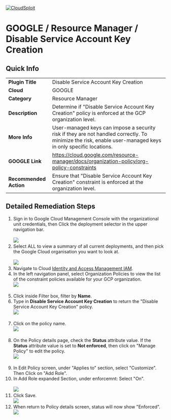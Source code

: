 [![CloudSploit](https://cloudsploit.com/img/logo-new-big-text-100.png "CloudSploit")](https://cloudsploit.com)

# GOOGLE / Resource Manager / Disable Service Account Key Creation

## Quick Info

| | |
|-|-|
| **Plugin Title** | Disable Service Account Key Creation |
| **Cloud** | GOOGLE |
| **Category** | Resource Manager |
| **Description** | Determine if "Disable Service Account Key Creation" policy is enforced at the GCP organization level. |
| **More Info** | User-managed keys can impose a security risk if they are not handled correctly. To minimize the risk, enable user-managed keys in only specific locations. |
| **GOOGLE Link** | https://cloud.google.com/resource-manager/docs/organization-policy/org-policy-constraints |
| **Recommended Action** |Ensure that "Disable Service Account Key Creation" constraint is enforced at the organization level. |

## Detailed Remediation Steps
1. Sign in to Google Cloud Management Console with the organizational unit credentials, then Click the deployment selector in the upper navigation bar.</br></br> <img src="/resources/google/resourcemanager/disable-service-account-key-creation/step1.png"/></br>
2. Select ALL to view a summary of all current deployments, and then pick the Google Cloud organisation you want to look at.</br></br> <img src="/resources/google/resourcemanager/disable-service-account-key-creation/step2.png"/></br>
3. Navigate to Cloud [Identity and Access Management IAM](https://console.cloud.google.com/iam-admin/iam).
4. In the left navigation panel, select Organization Policies to view the list of the constraint policies available for your GCP organization.</br> <img src="/resources/google/resourcemanager/disable-service-account-key-creation/step4.png"/></br></br>
5. Click inside Filter box, filter by **Name**. </br>
6. Type in **Disable Service Account Key Creation** to return the \"Disable Service Account Key Creation\" policy.</br><img src="/resources/google/resourcemanager/disable-service-account-key-creation/step6.png"/></br></br>
7. Click on the policy name. </br> <img src="/resources/google/resourcemanager/disable-service-account-key-creation/step7.png"/></br></br>
8. On the Policy details page, check the **Status** attribute value. If the **Status** attribute value is set to **Not enforced**, then click on \"Manage Policy\" to edit the policy.</br> <img src="/resources/google/resourcemanager/disable-service-account-key-creation/step8.png"/></br></br>
9. In Edit Policy screen, under \"Applies to\" section, select \"Customize\". Then Click on \"Add Role\".
10. In Add Role expanded Section, under enforcemnt: Select "On".</br></br> <img src="/resources/google/resourcemanager/disable-service-account-key-creation/step10.png"/></br>
11. Click Save. </br> <img src="/resources/google/resourcemanager/disable-service-account-key-creation/step11.png"/></br>
12. When return to Policy details screen, status will now show "Enforced". </br> <img src="/resources/google/resourcemanager/disable-service-account-key-creation/step12.png"/></br>